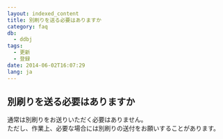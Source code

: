 ```yaml
---
layout: indexed_content
title: 別刷りを送る必要はありますか
category: faq
db:
  - ddbj
tags: 
  - 更新
  - 登録
date: 2014-06-02T16:07:29
lang: ja
---
```


## 別刷りを送る必要はありますか

<p>通常は別刷りをお送りいただく必要はありません。<br>ただし、作業上、必要な場合には別刷りの送付をお願いすることがあります。</p>